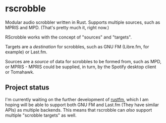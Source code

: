 # rscrobble

Modular audio scrobbler written in Rust. Supports multiple sources,
such as MPRIS and MPD. (That's pretty much it, right now.)

RScrobble works with the concept of "sources" and "targets".

Targets are a *destination* for scrobbles, such as GNU FM (Libre.fm,
for example) or Last.fm.

Sources are a *source* of data for scrobbles to be formed from, such
as MPD, or MPRIS - MPRIS could be supplied, in turn, by the Spotify
desktop client or Tomahawk.

## Project status

I'm currently waiting on the further development of [rustfm][rustfm],
which I am hoping will be able to support both GNU FM and Last.fm
(They have similar APIs) as multiple backends. This means that
rscrobble can _also_ support multiple "scrobble targets" as well.

[rustfm]: https://github.com/RoxasShadow/rustfm

